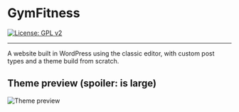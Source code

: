 # GymFitness

[![License: GPL v2](https://img.shields.io/badge/License-GPL%20v2-blue.svg)](https://www.gnu.org/licenses/old-licenses/gpl-2.0.en.html)

***

A website built in WordPress using the classic editor, with custom post types and a theme build from scratch.

## Theme preview (spoiler: is large)

![Theme preview](https://res.cloudinary.com/oxygen-cloud/image/upload/v1596152367/Repos/GymFitness_ucsclw.jpg)
